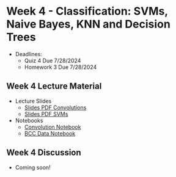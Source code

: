 # Week 4 - Classification: SVMs, Naive Bayes, KNN and Decision Trees
- Deadlines:
    - Quiz 4 Due 7/28/2024
    - Homework 3 Due 7/28/2024

## Week 4 Lecture Material
- Lecture Slides
    - [Slides PDF Convolutions](https://drive.google.com/file/d/1dl-p2Ox64lIFiP0DTWwhaUMt7p_CxRDi/view?usp=sharing)
    - [Slides PDF SVMs](https://drive.google.com/file/d/1-VgctP2ZEl3_yDXrJtMPHj7WtfnaGTPf/view?usp=sharing)
- Notebooks
    - [Convolution Notebook](https://colab.research.google.com/drive/1eT-8x_VfjGWURI8J4iUkM3TQhV_oFC-V?usp=sharing)
    - [BCC Data Notebook](https://colab.research.google.com/drive/1ksEGL7SJ_wutCIyPYx7Loe5EPdOij6dJ?usp=sharing)
## Week 4 Discussion
- Coming soon!